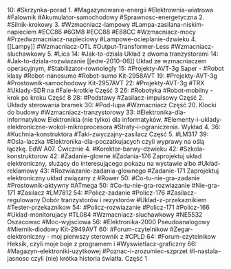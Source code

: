 
10: #Skrzynka-porad 
	1. #Magazynowanie-energii #Elektrownia-wiatrowa #Falownik #Akumulator-samochodowy #Sprawnosc-energetyczna
	2. #Silnik-krokowy
	3. #Wzmacniacz-lampowy #Lampa-zasilana-niskim-napieciem #ECC86 #6GM8 #ECC88 #E88CC #Wzmacniacz-mocy #Przedwzmacniacz-napieciowy #Lampowe-ocieplanie-dzwieku
	4. [[Lampy]] #Wzmacniacz-OTL #Output-Transformer-Less #Wzmacniacz-sluchawkowy
	5. #Lica 
14: #Jak-to-dziala Układ z dwoma tranzystorami
14: #Jak-to-dziala-rozwiazanie [[edw-2010-06]] Układ ze wzmacniaczem operacyjnym, #Stabilizator-rownolegly
15: #Projekty-AVT-3g Saper - #Robot klasy #Robot-nanosumo #Robot-sumo Kit-2958AVT
19: #Projekty-AVT-3g #Prostownik-samochodowy Kit-2957AVT
22: #Projekty-AVT-3g  #TRX #Uklady-SDR na #Fale-krotkie Część 3
26: #Robotyka #Robot-mobilny - krok po kroku Część 8
28: #Podstawy #Zasilacz-impulsowy Część 2. Układy sterowania bramek
30: #Pod-lupa #Wzmacniacz Część 20. Klocki do budowy #Wzmacniacz-tranzystorowy 
33: #Elektronika-dla-informatykow Elektronikia (nie tylko) dla informatyków. #Elementy-i-uklady-elektroniczne-wokol-mikroprocesora #Straty-i-ograniczenia. Wykład 4.
36: #Kuchnia-konstruktora #Taki-zwyczajny-zasilacz Część 5. #LM317 
39: #Osla-laczka #Elektronika-dla-poczatkujacych czyli wyprawy na oślą łączkę. EdW A07. Ćwicznie 4. #Korektor-barwy-dzwieku 
42: #Szkola-konstruktorow 
42: #Zadanie-glowne #Zadania-176 Zaprojektuj układ elektroniczny, służący do interesującego pokazu na wystawie albo #Układ-reklamowy
43: #Rozwiazanie-zadania-glownego #Zadanie-171 Zaprojektuj elektroniczny układ związany z #Rower 
50: #Co-tu-nie-gra-zadanie #Prostownik-aktywny #ATmega 
50: #Co-tu-nie-gra-rozwiazanie #Nie-gra-171 #Zasilacz #LM7812 
54: #Policz-zadanie #Policz-176 #Zasilacz-regulowany Dobór tranzystorów i rezystorów #Uklad-z-przekaznikiem #Tester-przekaznikow 
54: #Policz-rozwiazanie #Policz-171 #Policz-166 #Uklad-monitorujacy #TL084 #Wzmacniacz-sluchawkowy #NE5532 Oszacowac #Moc-wyjsciowa
56: #Elektronika-2000 Pseudoanalogowy #Miernik-diodowy Kit-2949AVT
60: #Forum-czytelnikow #Zegar-elektroniczny - moj pierwszy sterownik z #CPLD 
64: #Forum-czytelnikow Heksik, czyli moje boje z programem i #Wyswietlacz-graficzny 
66: #Magazyn-elektroniki-uzytkowej #Poznac-i-zrozumiec-szprzet #I-nastala-jasnosc czyli (nie) krótka historia światła. Część 1
	